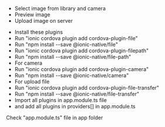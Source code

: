 <ul>
	<li>Select image from library and camera</li>
	<li>Preview image</li>
	<li>Upload image on server</li>
</ul>

<ul>
	<li>Install these plugins</li>
	<li>Run "ionic cordova plugin add cordova-plugin-file"</li>
	<li>Run "npm install --save @ionic-native/file"</li>
	<li>Run "ionic cordova plugin add cordova-plugin-filepath"</li>
	<li>Run "npm install --save @ionic-native/file-path"</li>
	<li>For camera</li>
	<li>Run "ionic cordova plugin add cordova-plugin-camera"</li>
	<li>Run "npm install --save @ionic-native/camera"</li>
	<li>For upload file</li>
	<li>Run "ionic cordova plugin add cordova-plugin-file-transfer"</li>
	<li>Run "npm install --save @ionic-native/file-transfer"</li>
	<li>Import all plugins in app.module.ts file</li>
	<li>and add all plugins in providers[] in app.module.ts</li>
</ul>

<p>Check "app.module.ts" file in app folder</p>
